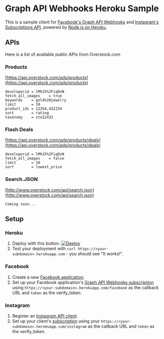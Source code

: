 # Graph API Webhooks Heroku Sample

This is a sample client for [Facebook's Graph API Webhooks](https://developers.facebook.com/docs/graph-api/webhooks/) and [Instagram's Subscriptions API](https://www.instagram.com/developer/subscriptions/), powered by [Node.js on Heroku](https://devcenter.heroku.com/articles/getting-started-with-nodejs).

## APIs

Here is a list of available public APIs from Overstock.com

### Products

[https://api.overstock.com/ads/products](https://api.overstock.com/ads/products)

    developerid = lMh2X%2Fiq9xN
    fetch_all_images    = true
    keywords    = gold%20jewelry
    limit       = 10
    product_ids = 12354,432234
    sort        = rating
    taxonomy    = sto12432
    

### Flash Deals

[https://api.overstock.com/ads/products/deals](https://api.overstock.com/ads/products/deals)

    developerid = lMh2X%2Fiq9xN
    fetch_all_images    = false
    limit       = 10
    sort        = lowest_price

### Search.JSON
[http://www.overstock.com/api/search.json](http://www.overstock.com/api/search.json)

    Coming soon...

## Setup

### Heroku
1. Deploy with this button: [![Deploy](https://www.herokucdn.com/deploy/button.svg)](https://heroku.com/deploy?template=https://github.com/fbsamples/graph-api-webhooks-samples)
1. Test your deployment with `curl https://<your-subdomain>.herokuapp.com` - you should see "It works!".

### Facebook
1. Create a new [Facebook application](https://developers.facebook.com/apps).
1. Set up your Facebook application's [Graph API Webhooks subscription](https://developers.facebook.com/docs/graph-api/webhooks/#setup) using `https://<your-subdomain>.herokuapp.com/facebook` as the callback URL and `token` as the verify_token.

### Instagram
1. Register an [Instagram API client](https://instagram.com/developer/clients/manage/).
1. Set up your client's [subscription](https://www.instagram.com/developer/subscriptions/) using your `https://<your-subdomain>.herokuapp.com/instagram` as the callback URL and `token` as the verify_token.
